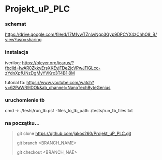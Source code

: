 # Projekt_uP_PLC

### schemat
https://drive.google.com/file/d/17M1vwTZnlwNgp3Gyp9DPCYX4zChhO8_B/view?usp=sharing

### instalacja
iverilog:
https://bleyer.org/icarus/?fbclid=IwAR0ZkkyErsXKEyjFDe2jcVPwJFlGLcc-zYdnXpfUNzDgMyYVKrx3T4B1i8M

tutorial tb:
https://www.youtube.com/watch?v=62PaWR9lDOk&ab_channel=NanoTechByteGenius

### uruchomienie tb
cmd -> ./tests/run_tb.ps1 -files_to_tb_path ./tests/run_tb_files.txt

### na początku...
>
> git clone https://github.com/jakos260/Projekt_uP_PLC.git
>
> git branch <BRANCH_NAME>
>
> git checkout <BRANCH_NAE>
